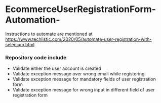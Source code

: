 # EcommerceUserRegistrationForm-Automation-
Instructions to automate are mentioned at https://www.techlistic.com/2020/05/automate-user-registration-with-selenium.html <br >

### Repository code include
* Validate either the user account is created
* Validate exception message over wrong email while registering
* Validate exception message for mandatory fields of user registration form
* Validate exception message for wrong input in different field of user registration form
